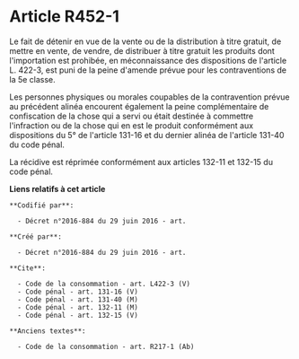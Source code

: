 # Article R452-1

Le fait de détenir en vue de la vente ou de la distribution à titre gratuit, de mettre en vente, de vendre, de distribuer à
titre gratuit les produits dont l'importation est prohibée, en méconnaissance des dispositions de l'article L. 422-3, est
puni de la peine d'amende prévue pour les contraventions de la 5e classe. 

Les personnes physiques ou morales coupables de la contravention prévue au précédent alinéa encourent également la peine
complémentaire de confiscation de la chose qui a servi ou était destinée à commettre l'infraction ou de la chose qui en est
le produit conformément aux dispositions du 5° de l'article 131-16 et du dernier alinéa de l'article 131-40 du code pénal. 

La récidive est réprimée conformément aux articles 132-11 et 132-15 du code pénal.

**Liens relatifs à cet article**

	**Codifié par**:

	  - Décret n°2016-884 du 29 juin 2016 - art.

	**Créé par**:

	  - Décret n°2016-884 du 29 juin 2016 - art.

	**Cite**:

	  - Code de la consommation - art. L422-3 (V)
	  - Code pénal - art. 131-16 (V)
	  - Code pénal - art. 131-40 (M)
	  - Code pénal - art. 132-11 (M)
	  - Code pénal - art. 132-15 (V)

	**Anciens textes**:

	  - Code de la consommation - art. R217-1 (Ab)
